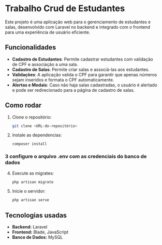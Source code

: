 # Trabalho Crud de Estudantes

Este projeto é uma aplicação web para o gerenciamento de estudantes e salas, desenvolvido com Laravel no backend e integrado com o frontend para uma experiência de usuário eficiente.

## Funcionalidades

- **Cadastro de Estudantes**: Permite cadastrar estudantes com validação de CPF e associação a uma sala.
- **Cadastro de Salas**: Permite criar salas e associá-las aos estudantes.
- **Validações**: A aplicação valida o CPF para garantir que apenas números sejam inseridos e formata o CPF automaticamente.
- **Alertas e Modais**: Caso não haja salas cadastradas, o usuário é alertado e pode ser redirecionado para a página de cadastro de salas.

## Como rodar

1. Clone o repositório:
   ```bash
   git clone <URL-do-repositório>

2. Instale as dependencias:
    ```bash
    composer install

### 3 configure o arquivo .env com as credenciais do banco de dados


4. Execute as migrates:
   ```bash
   php artisan migrate


5. Inicie o servidor:
   ```bash
   php artisan serve


## Tecnologias usadas

- **Backend:** Laravel
- **Frontend:** Blade, JavaScript
- **Banco de Dados:** MySQL

